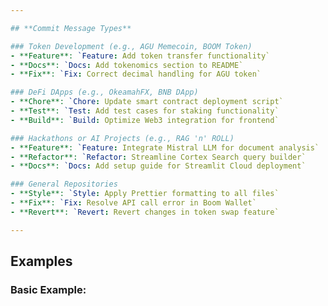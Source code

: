 ```yaml
---

## **Commit Message Types**

### Token Development (e.g., AGU Memecoin, BOOM Token)
- **Feature**: `Feature: Add token transfer functionality`
- **Docs**: `Docs: Add tokenomics section to README`
- **Fix**: `Fix: Correct decimal handling for AGU token`

### DeFi DApps (e.g., OkeamahFX, BNB DApp)
- **Chore**: `Chore: Update smart contract deployment script`
- **Test**: `Test: Add test cases for staking functionality`
- **Build**: `Build: Optimize Web3 integration for frontend`

### Hackathons or AI Projects (e.g., RAG 'n' ROLL)
- **Feature**: `Feature: Integrate Mistral LLM for document analysis`
- **Refactor**: `Refactor: Streamline Cortex Search query builder`
- **Docs**: `Docs: Add setup guide for Streamlit Cloud deployment`

### General Repositories
- **Style**: `Style: Apply Prettier formatting to all files`
- **Fix**: `Fix: Resolve API call error in Boom Wallet`
- **Revert**: `Revert: Revert changes in token swap feature`

---
```


## **Examples**

### Basic Example:
